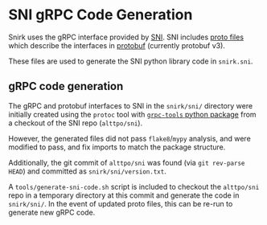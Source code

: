 # SNI gRPC Code Generation

Snirk uses the gRPC interface provided by [SNI][sni]. SNI includes [proto files][proto files] which describe the
interfaces in [protobuf][protobuf] (currently protobuf v3).

These files are used to generate the SNI python library code in `snirk.sni`.

## gRPC code generation

The gRPC and protobuf interfaces to SNI in the `snirk/sni/` directory were initially created using the `protoc` tool
with [`grpc-tools` python package][grpc-tools] from a checkout of the SNI repo (`alttpo/sni`).

However, the generated files did not pass `flake8`/`mypy` analysis, and were modified to pass, and fix imports to
match the package structure.

Additionally, the git commit of `alttpo/sni` was found (via `git rev-parse HEAD`) and committed as
`snirk/sni/version.txt`.

A `tools/generate-sni-code.sh` script is included to checkout the `alttpo/sni` repo in a temporary directory at this
commit and generate the code in `snirk/sni/`. In the event of updated proto files, this can be re-run to generate
new gRPC code.

[grpc-tools]: https://pypi.org/project/grpc-tools
[protobuf]: https://github.com/protocolbuffers/protobuf
[proto files]: https://github.com/alttpo/sni/tree/main/protos/sni
[sni]: https://github.com/alttpo/sni
